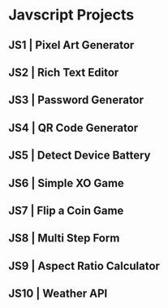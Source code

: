 # Javscript Projects

## JS1 | Pixel Art Generator
## JS2 | Rich Text Editor
## JS3 | Password Generator
## JS4 | QR Code Generator
## JS5 | Detect Device Battery
## JS6 | Simple XO Game
## JS7 | Flip a Coin Game
## JS8 | Multi Step Form 
## JS9 | Aspect Ratio Calculator
## JS10 | Weather API
